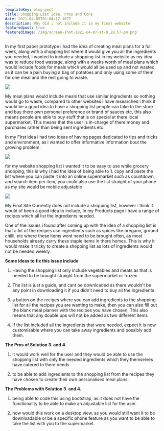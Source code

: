 ```yaml
---
templateKey: blog-post
title: Shopping List Idea, Pros and Cons
date: 2021-04-09T01:04:17.107Z
description: Why did i not include it in my final website
featuredpost: true
featuredimage: /img/screen-shot-2021-04-07-at-9.28.57-pm.png
---
```

In my first paper prototype i had the idea of creating meal plans for a full week, along with a shopping list where it would give you all the ingredients you needed, I wanted to include a shopping list in my website as my idea was to reduce food wastage, along with a weeks worth of meal plans which would include foods for meals which would all be used up and not wasted, as it can be a pain buying a bag of potatoes and only using some of them for one meal and the rest going to waste.

![](/img/screen-shot-2021-04-07-at-9.28.57-pm.png)

My meal plans would include meals that use similar ingredients so nothing would go to waste, compared to other websites i have researched i think it would be a good idea to have a shopping list people can take to the store and buy there own personal preference or brand of sauces etc, this also means people are able to buy stuff that is on special  at there local supermarket, This means that the user is in-charge of there money and purchases rather than being sent ingredients etc

In my First idea i had two ideas of having pages dedicated to tips and tricks and environment, as i wanted to offer informative information bout the growing problem.

![](/img/screen-shot-2021-04-07-at-9.29.22-pm.png)

for my website shopping list i wanted it to be easy to use while grocery shopping, this is why i had the idea of being able to 1. copy and paste the list where you can paste it into an online supermarket such as countdown, and search item per item, you could also use the list straight of your phone as my site would be mobile adjustable

![](/img/screen-shot-2021-04-07-at-9.29.41-pm.png)

My Final Site Currently does not include a shopping list, however i think it would of been a good idea to include, In my Products page i have a range of recipes which all list the ingredients needed. 



One of the issues i found after coming up with the idea of a shopping list is that a lot of the recipes use ingredients such as spices like oregano, ground chilli, etc where these items wont need to be brought often, as most households already carry these staple items in there homes. This is why it would make it tricky to create a shopping list as lots of ingredients would not be needed weekly.



**Some ideas to fix this issue include**



1. Having the shopping list only include vegetables and meats as that is needed to be brought straight from the supermarket or frozen.



2. The list is just a guide, and cant be downloaded as there wouldn't be any point in downloading it if you didn't need to buy all the ingredients



3. a button on the recipes where you can add ingredients to the shopping list for all the recipes you are wanting to make, then you can also fill out the blank meal planner with the recipes you have chosen, This also means that any double ups will not be added as two different items

4. if the list included all the ingredients that were needed, expect it is now customisable where you can take away ingredients and possibly add them.

**The Pros of Solution 3. and 4.**

1. it would work well for the user and they would be able to use the shopping list with only the needed ingredients which they themselves have catered to there needs

2. to be able to add ingredients to the shopping list from the recipes  they have chosen to create their own personalised meal plans.

**The Problems with Solution 3. and 4.**

1. being able to code this using bootstrap, as it does not have the functionality to be able to make an adjustable list for the user.



2.  how would this work on a desktop view, as you would still want it to be downloadable or be a specific phone feature as you want to be able to take the list with you to the supermarket.